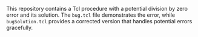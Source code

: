 This repository contains a Tcl procedure with a potential division by zero error and its solution. The `bug.tcl` file demonstrates the error, while `bugSolution.tcl` provides a corrected version that handles potential errors gracefully.
